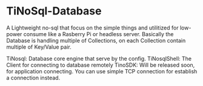 # TiNoSql-Database
A Lightweight no-sql that focus on the simple things and utilitized for low-power consume like a Rasberry Pi or headless server.
Basically the Database is handling multiple of Collections, on each Collection contain multiple of Key/Value pair.

TiNosql: Database core engine that serve by the config.
TiNosqlShell: The Client for connecting to database remotely
TinoSDK: Will be released soon, for application connecting. You can use simple TCP connection for establish a connection instead.
